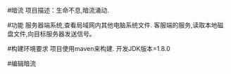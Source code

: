 #暗流
项目描述：生命不息,暗流涌动.

#功能
服务器端系统,查看局域网内其他电脑系统文件.
客服端的服务,读取本地磁盘文件,向目标服务器发送信号。

#构建环境要求
项目使用maven来构建.
开发JDK版本=1.8.0

#编辑暗流
